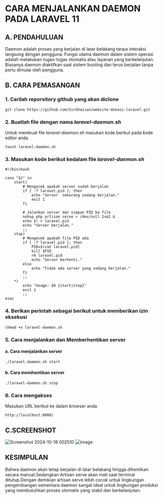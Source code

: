 # CARA MENJALANKAN DAEMON PADA LARAVEL 11

## A. PENDAHULUAN

Daemon adalah proses yang berjalan di latar belakang tanpa interaksi langsung dengan pengguna. Fungsi utama daemon dalam sistem operasi adalah melakukan tugas-tugas otomatis atau layanan yang berkelanjutan. Biasanya daemon diaktifkan saat sistem booting dan terus berjalan tanpa perlu dimulai oleh pengguna.

## B. CARA PEMASANGAN
### 1. Carilah reporsitory github yang akan diclone 
``` 
git clone https://github.com/SirGhazian/website-donasi-laravel.git
```
### 2. Buatlah file dengan nama *laravel-daemon.sh*
Untuk membuat file *laravel-daemon.sh* masukan kode berikut pada kode editor anda
``` 
touch laravel-daemon.sh
```
### 3. Masukan kode berikut kedalam file *laravel-daemon.sh*
```
#!/bin/bash

case "$1" in
    start)
        # Mengecek apakah server sudah berjalan
        if [ -f laravel.pid ]; then
            echo "Server  sekarang sedang berjalan."
            exit 1
        fi

        # Jalankan server dan simpan PID ke file
        nohup php artisan serve > /dev/null 2>&1 &
        echo $! > laravel.pid
        echo "Server berjalan."
        ;;
    stop)
        # Mengecek apakah file PID ada
        if [ -f laravel.pid ]; then
            PID=$(cat laravel.pid)
            kill $PID
            rm laravel.pid
            echo "Server berhenti."
        else
            echo "Tidak ada server yang sedang berjalan."
        fi
        ;;
    *)
        echo "Usage: $0 {start|stop}"
        exit 1
        ;;
esac
```
### 4. Berikan perintah sebagai berikut untuk memberikan izin eksekusi
```
chmod +x laravel-daemon.sh
```
### 5. Cara menjalankan dan Memberhentikan server
#### a. Cara menjalankan server
```
./laravel-daemon.sh start
```
#### b. Cara memhentikan server
```
./laravel-daemon.sh stop
```
### 6. Cara mengakses
Masukan URL berikut ke dalam browser anda
```
http://localhost:8000/
```
## C.SCREENSHOT
![Screenshot 2024-10-18 002510](https://github.com/user-attachments/assets/23d03423-a7b1-4039-82c7-b45be503de74)
![image](https://github.com/user-attachments/assets/1a29d828-8bb5-44dd-b74d-bc4c0355d4f0)

## KESIMPULAN 
Bahwa daemon akan tetap berjalan di latar belakang hingga dihentikan secara manual.Sedangkan Artisan serve akan mati saat terminal ditutup.Dengan demikian  artisan serve lebih cocok untuk lingkungan pengembangan sementara daemon sangat ideal untuk lingkungan produksi yang membutuhkan proses otomatis yang stabil dan berkelanjutan.









